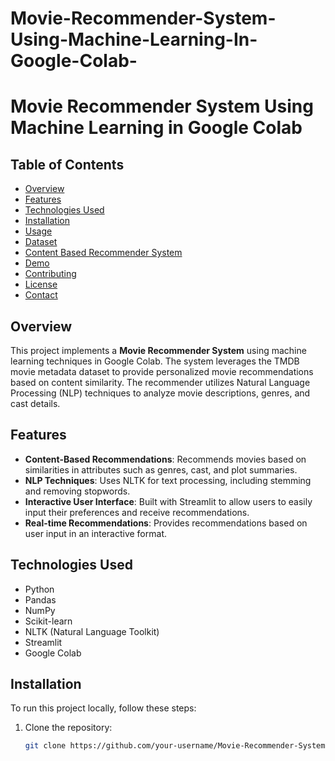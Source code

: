# Movie-Recommender-System-Using-Machine-Learning-In-Google-Colab-
# Movie Recommender System Using Machine Learning in Google Colab

## Table of Contents
- [Overview](#overview)
- [Features](#features)
- [Technologies Used](#technologies-used)
- [Installation](#installation)
- [Usage](#usage)
- [Dataset](#dataset)
- [Content Based Recommender System](#content-based-recommender-system)
- [Demo](#demo)
- [Contributing](#contributing)
- [License](#license)
- [Contact](#contact)

## Overview
This project implements a **Movie Recommender System** using machine learning techniques in Google Colab. The system leverages the TMDB movie metadata dataset to provide personalized movie recommendations based on content similarity. The recommender utilizes Natural Language Processing (NLP) techniques to analyze movie descriptions, genres, and cast details.

## Features
- **Content-Based Recommendations**: Recommends movies based on similarities in attributes such as genres, cast, and plot summaries.
- **NLP Techniques**: Uses NLTK for text processing, including stemming and removing stopwords.
- **Interactive User Interface**: Built with Streamlit to allow users to easily input their preferences and receive recommendations.
- **Real-time Recommendations**: Provides recommendations based on user input in an interactive format.

## Technologies Used
- Python
- Pandas
- NumPy
- Scikit-learn
- NLTK (Natural Language Toolkit)
- Streamlit
- Google Colab

## Installation
To run this project locally, follow these steps:

1. Clone the repository:
   ```bash
   git clone https://github.com/your-username/Movie-Recommender-System-Using-Machine-Learning-In-Google-Colab.git

